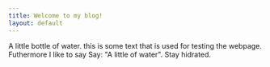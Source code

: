 ```yaml
---
title: Welcome to my blog!
layout: default
---
```


A little bottle of water.
this is some text that is used for testing the webpage.
Futhermore I like to say Say: "A little of water".
Stay hidrated.
